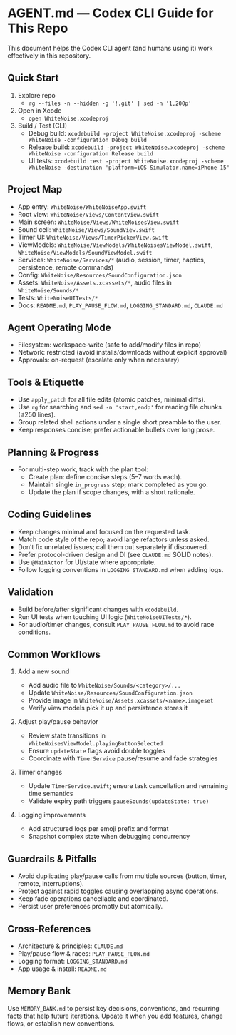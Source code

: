 # AGENT.md — Codex CLI Guide for This Repo

This document helps the Codex CLI agent (and humans using it) work effectively in this repository.

## Quick Start

1. Explore repo
   - `rg --files -n --hidden -g '!.git' | sed -n '1,200p'`
2. Open in Xcode
   - `open WhiteNoise.xcodeproj`
3. Build / Test (CLI)
   - Debug build: `xcodebuild -project WhiteNoise.xcodeproj -scheme WhiteNoise -configuration Debug build`
   - Release build: `xcodebuild -project WhiteNoise.xcodeproj -scheme WhiteNoise -configuration Release build`
   - UI tests: `xcodebuild test -project WhiteNoise.xcodeproj -scheme WhiteNoise -destination 'platform=iOS Simulator,name=iPhone 15'`

## Project Map

- App entry: `WhiteNoise/WhiteNoiseApp.swift`
- Root view: `WhiteNoise/Views/ContentView.swift`
- Main screen: `WhiteNoise/Views/WhiteNoisesView.swift`
- Sound cell: `WhiteNoise/Views/SoundView.swift`
- Timer UI: `WhiteNoise/Views/TimerPickerView.swift`
- ViewModels: `WhiteNoise/ViewModels/WhiteNoisesViewModel.swift`, `WhiteNoise/ViewModels/SoundViewModel.swift`
- Services: `WhiteNoise/Services/*` (audio, session, timer, haptics, persistence, remote commands)
- Config: `WhiteNoise/Resources/SoundConfiguration.json`
- Assets: `WhiteNoise/Assets.xcassets/*`, audio files in `WhiteNoise/Sounds/*`
- Tests: `WhiteNoiseUITests/*`
- Docs: `README.md`, `PLAY_PAUSE_FLOW.md`, `LOGGING_STANDARD.md`, `CLAUDE.md`

## Agent Operating Mode

- Filesystem: workspace-write (safe to add/modify files in repo)
- Network: restricted (avoid installs/downloads without explicit approval)
- Approvals: on-request (escalate only when necessary)

## Tools & Etiquette

- Use `apply_patch` for all file edits (atomic patches, minimal diffs).
- Use `rg` for searching and `sed -n 'start,endp'` for reading file chunks (≤250 lines).
- Group related shell actions under a single short preamble to the user.
- Keep responses concise; prefer actionable bullets over long prose.

## Planning & Progress

- For multi-step work, track with the plan tool:
  - Create plan: define concise steps (5–7 words each).
  - Maintain single `in_progress` step; mark completed as you go.
  - Update the plan if scope changes, with a short rationale.

## Coding Guidelines

- Keep changes minimal and focused on the requested task.
- Match code style of the repo; avoid large refactors unless asked.
- Don’t fix unrelated issues; call them out separately if discovered.
- Prefer protocol-driven design and DI (see `CLAUDE.md` SOLID notes).
- Use `@MainActor` for UI/state where appropriate.
- Follow logging conventions in `LOGGING_STANDARD.md` when adding logs.

## Validation

- Build before/after significant changes with `xcodebuild`.
- Run UI tests when touching UI logic (`WhiteNoiseUITests/*`).
- For audio/timer changes, consult `PLAY_PAUSE_FLOW.md` to avoid race conditions.

## Common Workflows

1. Add a new sound
   - Add audio file to `WhiteNoise/Sounds/<category>/...`
   - Update `WhiteNoise/Resources/SoundConfiguration.json`
   - Provide image in `WhiteNoise/Assets.xcassets/<name>.imageset`
   - Verify view models pick it up and persistence stores it

2. Adjust play/pause behavior
   - Review state transitions in `WhiteNoisesViewModel.playingButtonSelected`
   - Ensure `updateState` flags avoid double toggles
   - Coordinate with `TimerService` pause/resume and fade strategies

3. Timer changes
   - Update `TimerService.swift`; ensure task cancellation and remaining time semantics
   - Validate expiry path triggers `pauseSounds(updateState: true)`

4. Logging improvements
   - Add structured logs per emoji prefix and format
   - Snapshot complex state when debugging concurrency

## Guardrails & Pitfalls

- Avoid duplicating play/pause calls from multiple sources (button, timer, remote, interruptions).
- Protect against rapid toggles causing overlapping async operations.
- Keep fade operations cancellable and coordinated.
- Persist user preferences promptly but atomically.

## Cross-References

- Architecture & principles: `CLAUDE.md`
- Play/pause flow & races: `PLAY_PAUSE_FLOW.md`
- Logging format: `LOGGING_STANDARD.md`
- App usage & install: `README.md`

## Memory Bank

Use `MEMORY_BANK.md` to persist key decisions, conventions, and recurring facts that help future iterations. Update it when you add features, change flows, or establish new conventions.

